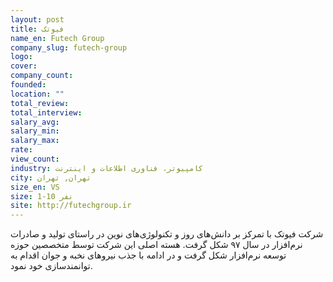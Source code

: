 ```yaml
---
layout: post
title: فیوتک
name_en: Futech Group
company_slug: futech-group
logo: 
cover: 
company_count:
founded:
location: ""
total_review: 
total_interview: 
salary_avg: 
salary_min: 
salary_max: 
rate: 
view_count: 
industry: کامپیوتر، فناوری اطلاعات و اینترنت
city: تهران, تهران
size_en: VS
size: 1-10 نفر
site: http://futechgroup.ir
---
```


شرکت فیوتک با تمرکز بر دانش‌های روز و تکنولوژی‌های نوین در راستای تولید و صادرات نرم‌افزار در سال ۹۷ شکل گرفت. هسته اصلی این شرکت توسط متخصصین حوزه توسعه نرم‌افزار شکل گرفت و در ادامه با جذب نیروهای نخبه و جوان اقدام به توانمندسازی خود نمود.
